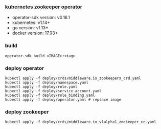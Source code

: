 ### kubernetes zookeeper operator

* operator-sdk version: v0.18.1
* kubernetes: v1.14+
* go version: v1.13+
* docker version: 17.03+


### build 
```
operator-sdk build <IMAGE>:<tag>
```

### deploy operator

```
kubectl apply -f deploy/crds/middleware.io_zookeepers_crd.yaml
kubectl apply -f deploy/namespace.yaml
kubectl apply -f deploy/role.yaml
kubectl apply -f deploy/service_account.yaml
kubectl apply -f deploy/role_binding.yaml
kubectl apply -f deploy/operator.yaml # replace image
```

### deploy zookeeper
```
kubectl apply -f deploy/crds/middleware.io_v1alpha1_zookeeper_cr.yaml
```